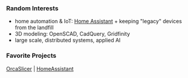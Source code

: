### Random Interests

* home automation & IoT: [Home Assistant](https://www.home-assistant.io/) + keeping "legacy" devices from the landfill
* 3D modeling: OpenSCAD, CadQuery, Gridfinity
* large scale, distributed systems, applied AI





### Favorite Projects

[OrcaSlicer](https://github.com/SoftFever/OrcaSlicer) | [HomeAssistant](https://rc.home-assistant.io)
